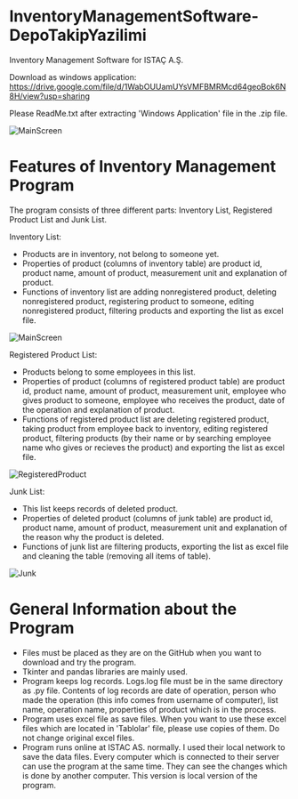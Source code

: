 # InventoryManagementSoftware-DepoTakipYazilimi
Inventory Management Software for ISTAÇ A.Ş.

Download as windows application: https://drive.google.com/file/d/1WabOUUamUYsVMFBMRMcd64geoBok6N8H/view?usp=sharing

Please ReadMe.txt after extracting 'Windows Application' file in the .zip file.


![MainScreen](https://user-images.githubusercontent.com/80919382/140296498-88e2331e-767b-4d6f-9382-d26e8326a857.PNG)

# Features of Inventory Management Program

The program consists of three different parts: Inventory List, Registered Product List and Junk List.

Inventory List:
- Products are in inventory, not belong to someone yet. 
- Properties of product (columns of inventory table) are product id, product name, amount of product, measurement unit and explanation of product.
- Functions of inventory list are adding nonregistered product, deleting nonregistered product, registering product to someone, editing nonregistered product, filtering products and exporting the list as excel file.


![MainScreen](https://user-images.githubusercontent.com/80919382/140299537-688877b7-08ef-4044-bf41-be7fc35c42fb.PNG)


Registered Product List:
- Products belong to some employees in this list.
- Properties of product (columns of registered product table) are product id, product name, amount of product, measurement unit, employee who gives product to someone, employee who receives the product, date of the operation and explanation of product.
- Functions of registered product list are deleting registered product, taking product from employee back to inventory, editing registered product, filtering products (by their name or by searching employee name who gives or recieves the product) and exporting the list as excel file.


![RegisteredProduct](https://user-images.githubusercontent.com/80919382/140299557-69e36ee6-6f13-40ae-8ddf-4ac21a942222.PNG)



Junk List:
- This list keeps records of deleted product.
- Properties of deleted product (columns of junk table) are product id, product name, amount of product, measurement unit and explanation of the reason why the product is deleted.
- Functions of junk list are filtering products, exporting the list as excel file and cleaning the table (removing all items of table).


![Junk](https://user-images.githubusercontent.com/80919382/140299581-47a57049-14db-4899-b96f-46115a8c25aa.PNG)



# General Information about the Program

- Files must be placed as they are on the GitHub when you want to download and try the program.
- Tkinter and pandas libraries are mainly used.
- Program keeps log records. Logs.log file must be in the same directory as .py file. Contents of log records are date of operation, person who made the operation (this info comes from username of computer), list name, operation name, properties of product which is in the process.
- Program uses excel file as save files. When you want to use these excel files which are located in 'Tablolar' file, please use copies of them. Do not change original excel files.
- Program runs online at ISTAC AS. normally. I used their local network to save the data files. Every computer which is connected to their server can use the program at the same time. They can see the changes which is done by another computer. This version is local version of the program.
